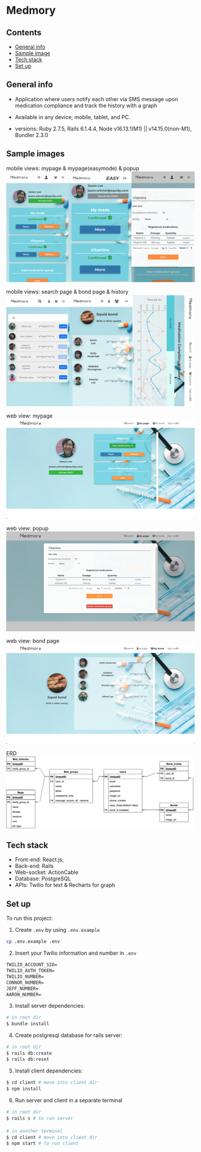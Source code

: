 # Medmory

## Contents

- [General info](#general-info)
- [Sample image](#sample-image)
- [Tech stack](#tech-stack)
- [Set up](#set-up)

## General info

- Application where users notify each other via SMS message upon medication compliance and track the history with a graph

- Available in any device; mobile, tablet, and PC.

- versions: Ruby 2.7.5, Rails 6.1.4.4, Node v16.13.1(M1) || v14.15.0(non-M1), Bundler 2.3.0

## Sample images

mobile views: mypage & mypage(easymode) & popup
![sample1](https://github.com/aaron-s-kim/medmory/blob/master/sample-images/mobile-sample1.png?raw=true)

mobile views: search page & bond page & history
![sample2](https://github.com/aaron-s-kim/medmory/blob/master/sample-images/mobile-sample2.png?raw=true)

web view: mypage
![sample3](https://github.com/aaron-s-kim/medmory/blob/master/sample-images/web-mypage.png?raw=true)

web view: popup
![sample4](https://github.com/aaron-s-kim/medmory/blob/master/sample-images/web-popup.png?raw=true)

web view: bond page
![sample5](https://github.com/aaron-s-kim/medmory/blob/master/sample-images/web-bondpage.png?raw=true)

ERD
![sample6](https://github.com/aaron-s-kim/medmory/blob/master/sample-images/erd.jpg?raw=true)

## Tech stack

- Front-end: React.js;
- Back-end: Rails
- Web-socket: ActionCable
- Database: PostgreSQL
- APIs: Twilio for text & Recharts for graph

## Set up

To run this project:

1. Create `.env` by using `.env.example`

```bash
cp .env.example .env
```

2. Insert your Twilio information and number in `.env`

```
TWILIO_ACCOUNT_SID=
TWILIO_AUTH_TOKEN=
TWILIO_NUMBER=
CONNOR_NUMBER=
JEFF_NUMBER=
AARON_NUMBER=
```

3. Install server dependencies:

```bash
# in root dir
$ bundle install
```

4. Create postgresql database for rails server:

```bash
# in root dir
$ rails db:create
$ rails db:reset
```

5. Install client dependencies:

```bash
$ cd client # move into client dir
$ npm install
```

6. Run server and client in a separate terminal

```bash
# in root dir
$ rails s # to run server

# in another terminal
$ cd client # move into client dir
$ npm start # to run client
```
